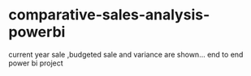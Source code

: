 # comparative-sales-analysis-powerbi
current year sale ,budgeted sale and variance are shown...
end to end power bi project
